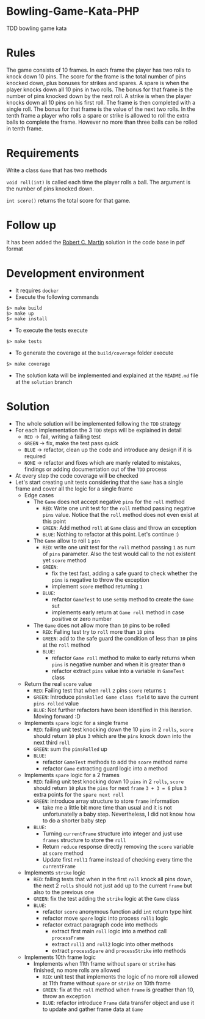 # Bowling-Game-Kata-PHP
TDD bowling game kata

# Rules

The game consists of 10 frames. In each frame the player has two rolls to knock down 10 pins. The score for the frame is the total number of pins knocked down, plus bonuses for strikes and spares.
A spare is when the player knocks down all 10 pins in two rolls. The bonus for that frame is the number of pins knocked down by the next roll.
A strike is when the player knocks down all 10 pins on his first roll. The frame is then completed with a single roll. The bonus for that frame is the value of the next two rolls.
In the tenth frame a player who rolls a spare or strike is allowed to roll the extra balls to complete the frame. However no more than three balls can be rolled in tenth frame.

# Requirements
Write a class `Game` that has two methods

`void roll(int)` is called each time the player rolls a ball. The argument is the number of pins knocked down.

`int score()` returns the total score for that game.

# Follow up
It has been added the [Robert C. Martin](BowlingGameKata.pdf) solution in the code base in pdf format 

# Development environment
- It requires `docker`
- Execute the following commands

```
$> make build
$> make up
$> make install 
```

- To execute the tests execute
```
$> make tests
```

- To generate the coverage at the `build/coverage` folder execute
```
$> make coverage
```

- The solution kata will be implemented and explained at the `README.md` file at the `solution` branch

# Solution
- The whole solution will be implemented following the `TDD` strategy
- For each implementation the 3 `TDD` steps will be explained in detail
    - `RED` -> fail, writing a failing test
    - `GREEN` -> fix, make the test pass quick
    - `BLUE` -> refactor, clean up the code and introduce any design if it is required
    - `NONE` -> refactor and fixes which are manly related to mistakes, findings or adding documentation out of the `TDD` process
- At every step the code coverage will be checked
- Let's start creating unit tests considering that the `Game` has a single frame and cover all the logic for a single frame
    - Edge cases
        - The `Game` does not accept negative `pins` for the `roll` method
            - `RED`: Write one unit test for the `roll` method passing negative `pins` value. Notice that the `roll` method does not even exist at this point
            - `GREEN`: Add method `roll` at `Game` class and throw an exception
            - `BLUE`: Nothing to refactor at this point. Let's continue :)
        - The `Game` allow to roll `1` `pin`
            - `RED`: write one unit test for the `roll` method passing `1` as num of `pins` parameter. Also the test would call to the not existent yet `score` method
            - `GREEN`: 
                - fix the test fast, adding a safe guard to check whether the `pins` is negative to throw the exception 
                - implement `score` method returning `1`
            - `BLUE`:
                - refactor `GameTest` to use `setUp` method to create the `Game` sut
                - implements early return at `Game roll` method in case positive or zero number
        - The `Game` does not allow more than `10` pins to be rolled
            - `RED`: Falling test try to `roll` more than `10` pins
            - `GREEN`: add to the safe guard the condition of less than `10` pins at the `roll` method
            - `BLUE`: 
                - refactor `Game roll` method to make to early returns when `pins` is negative number and when it is greater than `0`
                - refactor extract `pins` value into a variable in `GameTest` class
    - Return the real `score` value
        - `RED`: Failing test that when `roll` `2` pins `score` returns `1`
        - `GREEN`: Introduce `pinsRolled Game class field` to save the current `pins rolled` value
        - `BLUE`: Not further refactors have been identified in this iteration. Moving forward :D
    - Implements `spare` logic for a single frame
        - `RED`: failing unit test knocking down the 10 `pins` in 2 `rolls`, `score` should return `10` plus `3` which are the `pins` knock down into the next third `roll`
        - `GREEN`: sum the `pinsRolled` up
        - `BLUE`: 
            - refactor `GameTest` methods to add the `score` method name
            - refactor `Game` extracting guard logic into a method
    - Implements `spare` logic for a 2 frames
        - `RED`: failing unit test knocking down 10 `pins` in 2 `rolls`, `score` should return `10` plus the `pins` for next `frame` `3 + 3 = 6` plus `3` extra points for the `spare next roll`
        - `GREEN`: introduce array structure to store `frame` information 
            - take me a little bit more time than usual and it is not unfortunatelly a baby step. Nevertheless, I did not know how to do a shorter baby step
        - `BLUE`:
            - Turning `currentFrame` structure into integer and just use `frames` structure to store the `roll`
            - Return `reduce` response directly removing the `score` variable at `score` method
            - Update first `roll1` frame instead of checking every time the `currentFrame`
    - Implements `strike` logic
        - `RED`: failing tests that when in the first `roll` knock all pins down, the next 2 `rolls` should not just add up to the current `frame` but also to the previous one
        - `GREEN`: fix the test adding the `strike` logic at the `Game` class
        - `BLUE`:
            - refactor `score` anonymous function add `int` return type hint
            - refactor move `spare` logic into process `roll1` logic
            - refactor extract paragraph code into methods
                - extract first main `roll` logic into a method call `processFrame`
                - extract `roll1` and `roll2` logic into other methods
                - extract `processSpare` and `processStrike` into methods
    - Implements 10th frame logic
        - Implements when 11th frame without `spare` or `strike` has finished, no more rolls are allowed
            - `RED`: unit test that implements the logic of no more roll allowed at 11th frame without `spare` or `strike` on 10th frame
            - `GREEN`: fix at the `roll` method when `frame` is greather than 10, throw an exception
            - `BLUE`: refactor introduce `Frame` data transfer object and use it to update and gather frame data at `Game`
